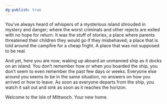 ```yaml
---
dg-publish: true
---
```

You’ve always heard of whispers of a mysterious island shrouded in mystery and danger; where the worst criminals and other rejects are exiled with no hope for return. It was the stuff of stories, a place where parents threatened their children they would go if they misbehaved; a place that is told around the campfire for a cheap fright. A place that was not supposed to be real.

And yet, here you are now; waking up aboard an unmanned ship as it docks on an island. You don’t remember how or when you boarded the ship, you don’t seem to even remember the past few days or weeks. Everyone else around you seems to be in the same situation, no answers on how you arrived or how to leave. As soon as everyone departs from the ship, you watch it sail out and sink as soon as it reaches the horizon. 

Welcome to the Isle of Mittwoch. Your new home.